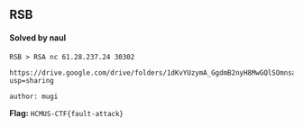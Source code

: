 ## RSB

#### Solved by naul

```
RSB > RSA nc 61.28.237.24 30302

https://drive.google.com/drive/folders/1dKvYUzymA_GgdmB2nyH8MwGQlSOmnsa4?usp=sharing

author: mugi
```

**Flag:** `HCMUS-CTF{fault-attack}`
